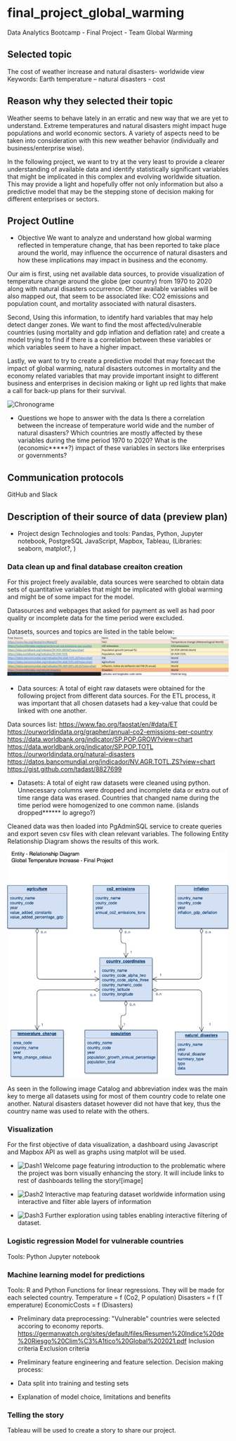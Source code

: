 # final_project_global_warming
Data Analytics Bootcamp - Final Project - Team Global Warming


## Selected topic 
The cost of weather increase and natural disasters- worldwide view
 Keywords: Earth temperature – natural disasters - cost



## Reason why they selected their topic 

Weather seems to behave lately in an erratic and new way that we are yet to understand.
Extreme temperatures and natural disasters might impact huge populations and world economic sectors.
A variety of aspects need to be taken into consideration with this new weather behavior (individually and business/enterprise wise). 

In the following project, we want to try at the very least to provide a clearer understanding of available data and identify statistically significant variables that might be implicated in this complex and evolving worldwide situation. This may provide a light and hopefully offer not only information but also a predictive model that may be the stepping stone of decision making for different enterprises or sectors. 


## Project Outline
- Objective 
We want to analyze and understand how global warming reflected in temperature change, that has been reported to take place around the world, may influence the occurrence of natural disasters and how these implications may impact in business and the economy. 

Our aim is first, using net available data sources, to provide visualization of temperature change around the globe (per country) from 1970 to 2020 along with natural disasters occurrence. Other available variables will be also mapped out, that seem to be associated like: CO2 emissions and population count, and mortality associated with natural disasters. 

Second, Using this information, to identify hard variables that may help detect danger zones. We want to find the most affected/vulnerable countries (using mortality and gdp inflation and deflation rate) and create a model trying to find if there is a correlation between these variables or which variables seem to have a higher impact. 

Lastly, we want to try to create a predictive model that may forecast the impact of global warming, natural disasters outcomes in mortality and the economy related variables that may provide important insight to different business and enterprises in decision making or light up red lights that make a call for back-up plans for their survival.  

![Chronograme]()

- Questions we hope to answer with the data
Is there a correlation between the increase of temperature world wide and the number of natural disasters?
Which countries are mostly affected by these variables during the time period 1970 to 2020? 
What is the (economic*****?) impact of these variables in sectors like enterprises or governments?


## Communication protocols
GitHub and Slack

## Description of their source of data (preview plan)
- Project design 
Technologies and tools: Pandas, Python, Jupyter notebook, PostgreSQL  JavaScript, Mapbox, Tableau, (Libraries: seaborn, matplot?, ) 


### Data clean up and final database creaiton creation
For this project freely available, data sources were searched to obtain data sets of quantitative variables that might be implicated with global warming and might be of some impact for the model. 

Datasources and webpages that asked for payment as well as had poor quality or incomplete data for the time period were excluded. 

Datasets, sources and topics are listed in the table below:
![Fig1](resources/Table1.png)



- Data sources: A total of eight raw datasets were obtained for the following project from different data sources. For the ETL process, it was important that all chosen datasets had a key-value that could be linked with one another. 

Data sources list: 
https://www.fao.org/faostat/en/#data/ET
https://ourworldindata.org/grapher/annual-co2-emissions-per-country
https://data.worldbank.org/indicator/SP.POP.GROW?view=chart
https://data.worldbank.org/indicator/SP.POP.TOTL
https://ourworldindata.org/natural-disasters
https://datos.bancomundial.org/indicador/NV.AGR.TOTL.ZS?view=chart
https://gist.github.com/tadast/8827699

- Datasets: 
A total of eight raw datasets were cleaned using python. Unnecessary columns were dropped and incomplete data or extra out of time range data was erased. Countries that changed name during the time period were homogenized to one common name. (islands dropped****** lo agrego?)

Cleaned data was then loaded into PgAdminSQL service to create queries  and export seven csv files with clean relevant variables. 
The following Entity Relationship Diagram shows the results of this work.     

![Fig2](sql/final_project_erd.png)


As seen in the following image Catalog and abbreviation index was the main key to merge all datasets using for most of them country code to relate one another. Natural disasters dataset however did not have that key, thus the country name was used to relate with the others.   





### Visualization
For the first objective of data visualization, a dashboard using Javascript and Mapbox API as well as graphs using matplot will be used.

- ![Dash1]()
Welcome page featuring introduction to the problematic where the project was born visually enhancing the story. It will include links to rest of dashboards telling the story![image]

- ![Dash2]()
Interactive map featuring dataset worldwide information using  interactive and filter able layers of information

- ![Dash3]()
Further exploration using tables enabling interactive filtering of dataset.

### Logistic regression Model for vulnerable countries
Tools: Python Jupyter notebook 


### Machine learning model for predictions
Tools: R and Python 
Functions for linear regressions. They will be made for each selected country.
Temperature = f (Co2, P opulation)
Disasters = f (T emperature)
EconomicCosts = f (Disasters)

- Preliminary data preprocessing:
"Vulnerable" countries were selected accoring to economy reports. 
https://germanwatch.org/sites/default/files/Resumen%20Indice%20de%20Riesgo%20Clim%C3%A1tico%20Global%202021.pdf
Inclusion criteria 
Exclusion criteria

- Preliminary feature engineering and feature selection. Decision making process:

- Data split into training and testing sets

- Explanation of model choice, limitations and benefits



### Telling the story
Tableau will be used to create a story to share our project. 






